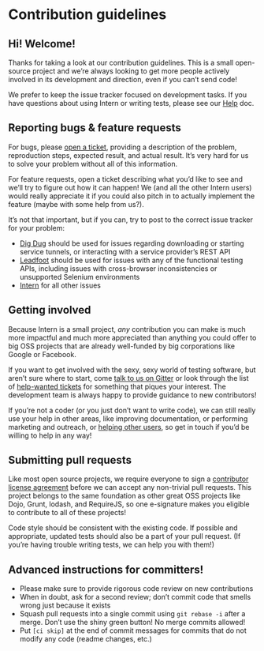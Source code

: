 # Contribution guidelines

## Hi! Welcome!

Thanks for taking a look at our contribution guidelines. This is a small open-source project and we’re always looking
to get more people actively involved in its development and direction, even if you can’t send code!

We prefer to keep the issue tracker focused on development tasks. If you have questions about using Intern or writing
tests, please see our [Help](docs/help.md) doc.

## Reporting bugs & feature requests

For bugs, please [open a ticket](https://github.com/theintern/intern/issues/new?body=Description:%0A%0ASteps+to+reproduce:%0A%0A1.%20%E2%80%A6%0A2.%20%E2%80%A6%0A3.%20%E2%80%A6%0A%0AExpected%20result:%0AActual%20result:%0A%0AIntern%20version:%0A%0AAny%20additional%20information:),
providing a description of the problem, reproduction steps, expected result, and actual result. It’s very hard for us
to solve your problem without all of this information.

For feature requests, open a ticket describing what you’d like to see and we’ll try to figure out how it can happen! We
(and all the other Intern users) would really appreciate it if you could also pitch in to actually implement the feature
(maybe with some help from us?).

It’s not that important, but if you can, try to post to the correct issue tracker for your problem:

* [Dig Dug](https://github.com/theintern/digdug/issues) should be used for issues regarding downloading or starting
  service tunnels, or interacting with a service provider’s REST API
* [Leadfoot](https://github.com/theintern/leadfoot/issues) should be used for issues with any of the functional
  testing APIs, including issues with cross-browser inconsistencies or unsupported Selenium environments
* [Intern](https://github.com/theintern/intern/issues) for all other issues

## Getting involved

Because Intern is a small project, *any* contribution you can make is much more impactful and much more appreciated
than anything you could offer to big OSS projects that are already well-funded by big corporations like Google or
Facebook.

If you want to get involved with the sexy, sexy world of testing software, but aren’t sure where to start, come
[talk to us on Gitter](https://gitter.com/theintern/intern) or look through the list of
[help-wanted tickets](https://github.com/theintern/intern/labels/help-wanted) for something that piques your interest.
The development team is always happy to provide guidance to new contributors!

If you’re not a coder (or you just don’t want to write code), we can still really use your help in other areas, like
improving documentation, or performing marketing and outreach, or [helping other users](docs/help.md), so get in touch
if you’d be willing to help in any way!

## Submitting pull requests

Like most open source projects, we require everyone to sign a [contributor license
agreement](https://js.foundation/CLA/) before we can accept any non-trivial pull requests. This project belongs to the
same foundation as other great OSS projects like Dojo, Grunt, lodash, and RequireJS, so one e-signature makes you
eligible to contribute to all of these projects!

Code style should be consistent with the existing code. If possible and appropriate, updated tests should also be a part
of your pull request. (If you’re having trouble writing tests, we can help you with them!)

## Advanced instructions for committers!

* Please make sure to provide rigorous code review on new contributions
* When in doubt, ask for a second review; don’t commit code that smells wrong just because it exists
* Squash pull requests into a single commit using `git rebase -i` after a merge. Don’t use the shiny green button!
  No merge commits allowed!
* Put `[ci skip]` at the end of commit messages for commits that do not modify any code (readme changes, etc.)
